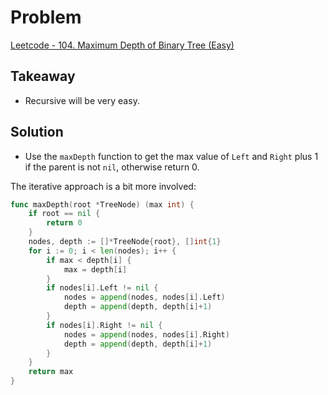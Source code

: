 # Problem
[Leetcode - 104. Maximum Depth of Binary Tree (Easy)](https://leetcode.com/problems/maximum-depth-of-binary-tree/)

## Takeaway
- Recursive will be very easy.

## Solution
- Use the `maxDepth` function to get the max value of `Left` and `Right` plus 1 if the parent is not `nil`, otherwise return 0.

The iterative approach is a bit more involved:
```go
func maxDepth(root *TreeNode) (max int) {
	if root == nil {
		return 0
	}
	nodes, depth := []*TreeNode{root}, []int{1}
	for i := 0; i < len(nodes); i++ {
		if max < depth[i] {
			max = depth[i]
		}
		if nodes[i].Left != nil {
			nodes = append(nodes, nodes[i].Left)
			depth = append(depth, depth[i]+1)
		}
		if nodes[i].Right != nil {
			nodes = append(nodes, nodes[i].Right)
			depth = append(depth, depth[i]+1)
		}
	}
	return max
}
```
